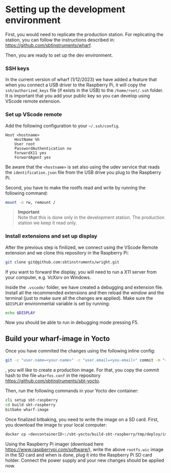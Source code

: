 # Setting up the development environment

First, you would need to replicate the production station. For replicating the station, you can follow the instructions described in: https://github.com/sbtinstruments/wharf.

Then, you are ready to set up the dev environment.

### SSH keys

In the current version of wharf (1/12/2023) we have added a feature that when you connect a USB driver to the Raspberry Pi, it will copy the `ssh/authorized_keys` file (if exists in the USB) to the `/home/root/.ssh` folder. It is important that you add your public key so you can develop using VScode remote extension.

### Set up VScode remote

Add the following configuration to your `~/.ssh/config`.

```
Host <hostname>
    HostName %h
    User root
    PasswordAuthentication no
    ForwardX11 yes
    ForwardAgent yes
```

Be aware that the `<hostname>` is set also using the udev service that reads the `identification.json` file from the USB drive you plug to the Raspberry Pi.

Second, you have to make the rootfs read and write by running the following command:

```sh
mount -o rw, remount /
```
> **Important**  
> Note that this is done only in the development station. The production station we keep it read only.


### Install extensions and set up display

After the previous step is finilized, we connect using the VScode Remote extension and we clone this repository in the Raspberry Pi:

```sh
git clone git@github.com:sbtinstruments/wright.git
```
If you want to forward the display, you will need to run a X11 server from your computer, e.g. VcXsrv on Windows.

Inside the `.vscode/` folder, we have created a debugging and extension file. Install all the recommended extensions and then reload the window and the terminal (just to make sure all the changes are applied). Make sure the `$DISPLAY` environmental variable is set by running:

```sh
echo $DISPLAY
```

Now you should be able to run in debugging mode pressing F5.

## Build your wharf-image in Yocto

Once you have commited the changes using the following inline config:

```sh
git -c "user.name=<your-name>" -c "user.email=<you-email>" commit -m "<your-commit-message>"
```
, you will like to create a production image. For that, you copy the commit hash to the file `wharfos.conf` in the repository https://github.com/sbtinstruments/sbt-yocto. 

Then, run the following commands in your Yocto dev container:

```sh
cli setup sbt-raspberry
cd build sbt-raspberry
bitbake wharf-image
```
Once finalized bitbaking, you need to write the image on a SD card. First, you download the image to your local computer:

```sh
docker cp <devcontainerID>:/sbt-yocto/build-sbt-raspberry/tmp/deploy/images/sbt-raspberry/wharf-image-sbt-raspberry-<date>.rootfs.wic </path/to/local/folder>
```
Using the Raspberry Pi imager (download here https://www.raspberrypi.com/software/), write the above `rootfs.wic` image in the SD card and when is done, plug it into the Raspberry Pi SD card holder. Connect the power supply and your new changes should be applied now.
